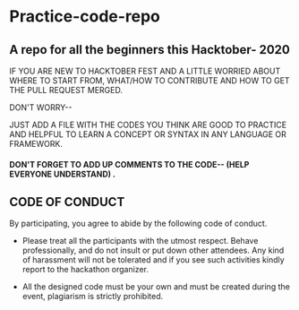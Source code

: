 # Practice-code-repo





## A repo for all the beginners this Hacktober- 2020 



  IF YOU ARE NEW TO HACKTOBER FEST AND A LITTLE WORRIED ABOUT WHERE TO START FROM, WHAT/HOW TO CONTRIBUTE AND HOW TO GET
  THE PULL REQUEST MERGED.
  


  DON'T WORRY--
  
  
  JUST ADD A FILE WITH THE CODES YOU THINK ARE GOOD TO PRACTICE AND HELPFUL TO LEARN A CONCEPT OR SYNTAX IN ANY LANGUAGE
  OR FRAMEWORK. 
  
  
  
  
 #### DON'T FORGET TO ADD UP COMMENTS TO THE CODE-- (HELP EVERYONE UNDERSTAND) .
  
  
## CODE OF CONDUCT

By participating, you agree to abide by the following code of conduct.

- Please treat all the participants with the utmost respect. Behave professionally, and do not insult or put down other attendees. Any kind of harassment will not be tolerated and if you see such activities kindly report to the hackathon organizer.

- All the designed code must be your own and must be created during the event, plagiarism is strictly prohibited. 
  
